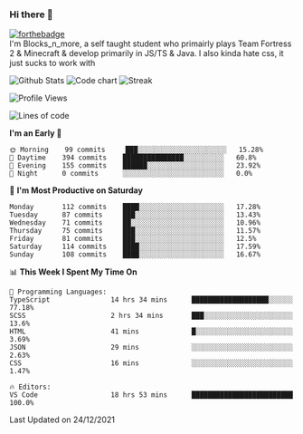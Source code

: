 ### Hi there 👋
[![forthebadge](https://forthebadge.com/images/badges/0-percent-optimized.svg)](https://forthebadge.com)<br>
I'm Blocks_n_more, a self taught student who primairly plays Team Fortress 2 & Minecraft & develop primarily in JS/TS & Java. I also kinda hate css, it just sucks to work with

![Github Stats](https://github-readme-stats.vercel.app/api?username=blocksnmore&show_icons=true&theme=dark)
![Code chart](https://github-readme-stats.vercel.app/api/top-langs/?username=blocksnmore&layout=compact&theme=dark)
![Streak](https://github-readme-streak-stats.herokuapp.com/?user=blocksnmore&theme=dark&hide_border=true)
<!--START_SECTION:waka-->
![Profile Views](http://img.shields.io/badge/Profile%20Views-0-blue)

![Lines of code](https://img.shields.io/badge/From%20Hello%20World%20I%27ve%20Written-2%20Million%20lines%20of%20code-blue)

**I'm an Early 🐤** 

```text
🌞 Morning    99 commits     ███░░░░░░░░░░░░░░░░░░░░░░   15.28% 
🌆 Daytime    394 commits    ███████████████░░░░░░░░░░   60.8% 
🌃 Evening    155 commits    ██████░░░░░░░░░░░░░░░░░░░   23.92% 
🌙 Night      0 commits      ░░░░░░░░░░░░░░░░░░░░░░░░░   0.0%

```
📅 **I'm Most Productive on Saturday** 

```text
Monday       112 commits    ████░░░░░░░░░░░░░░░░░░░░░   17.28% 
Tuesday      87 commits     ███░░░░░░░░░░░░░░░░░░░░░░   13.43% 
Wednesday    71 commits     ██░░░░░░░░░░░░░░░░░░░░░░░   10.96% 
Thursday     75 commits     ███░░░░░░░░░░░░░░░░░░░░░░   11.57% 
Friday       81 commits     ███░░░░░░░░░░░░░░░░░░░░░░   12.5% 
Saturday     114 commits    ████░░░░░░░░░░░░░░░░░░░░░   17.59% 
Sunday       108 commits    ████░░░░░░░░░░░░░░░░░░░░░   16.67%

```


📊 **This Week I Spent My Time On** 

```text
💬 Programming Languages: 
TypeScript               14 hrs 34 mins      ███████████████████░░░░░░   77.18% 
SCSS                     2 hrs 34 mins       ███░░░░░░░░░░░░░░░░░░░░░░   13.6% 
HTML                     41 mins             █░░░░░░░░░░░░░░░░░░░░░░░░   3.69% 
JSON                     29 mins             ░░░░░░░░░░░░░░░░░░░░░░░░░   2.63% 
CSS                      16 mins             ░░░░░░░░░░░░░░░░░░░░░░░░░   1.47%

🔥 Editors: 
VS Code                  18 hrs 53 mins      █████████████████████████   100.0%

```


 Last Updated on 24/12/2021
<!--END_SECTION:waka-->
